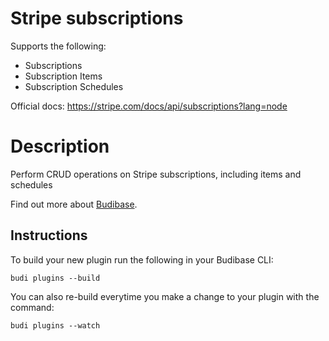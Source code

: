 # Stripe subscriptions

Supports the following:
 - Subscriptions
 - Subscription Items
 - Subscription Schedules

Official docs: https://stripe.com/docs/api/subscriptions?lang=node

# Description
Perform CRUD operations on Stripe subscriptions, including items and schedules

Find out more about [Budibase](https://github.com/Budibase/budibase).

## Instructions

To build your new  plugin run the following in your Budibase CLI:
```
budi plugins --build
```

You can also re-build everytime you make a change to your plugin with the command:
```
budi plugins --watch
```
